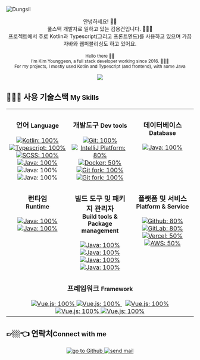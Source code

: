 ![Dungsil](https://capsule-render.vercel.app/api?type=waving&color=877bff&fontColor=fff&height=200&fontAlignY=40&fontAlign=80&text=Dungsil)

<p align="center">
    안녕하세요! 👋🏼 <br />
    풀스택 개발자로 일하고 있는 김용건입니다. 👨🏼‍💻 <br />
    프로젝트에서 주로 Kotlin과 Typescript(그리고 프론트엔드)를 사용하고 있으며 가끔 자바와 웹퍼블리싱도 하고 있어요.
    <br />
    <br />
    <small>
        Hello there 👋🏼 <br />
        I'm Kim Younggeon, a full stack developer working since 2016. 👨🏼‍💻 <br />
        For my projects, I mostly used Kotlin and Typescript (and frontend), with some Java
    </small>
</p>

<p align="center">
    <img src="https://github-readme-stats.vercel.app/api?username=dungsil&layout=compact&count_private=true&show_icons=true&hide_title=true&hide_border=true&border_radius=0" />
</p>

## 🤹🏼‍♀️ 사용 기술스택 <small>My Skills</small>
<table>
    <tr>
        <td valign="top" width="33%">
            <h3 align="center">언어 <small>Language</small></h3>
            <div align="center">
                <a href="https://kotlinlang.org">
                    <img src="https://img.shields.io/badge/-Kotlin-9135e0?style=flat-square&logo=kotlin&logoColor=fff" alt="Kotlin: 100%" />
                </a>
                <a href="https://www.typescriptlang.org/">
                    <img src="https://img.shields.io/badge/-TypeScript-3178C6?style=flat-square&logo=typeScript&logoColor=fff" alt="Typescript: 100%" />
                </a>
                <a href="https://sass-lang.com/">
                    <img src="https://img.shields.io/badge/-SCSS-CC6699?style=flat-square&logo=sass&logoColor=fff" alt="SCSS: 100%" />
                </a>
                <a href="https://openjdk.java.net/">
                    <img src="https://img.shields.io/badge/-Java-007396?style=flat-square&logo=java&logoColor=fff" alt="Java: 100%" />
                </a>
                <img src="https://img.shields.io/badge/-JavaScript-F7DF1E?style=flat-square&logo=javascript&logoColor=333" alt="Java: 100%" />
                <img src="https://img.shields.io/badge/-CSS3-1572B6?style=flat-square&logo=CSS3&logoColor=fff" alt="Java: 100%" />
            </div>
        </td>
        <td valign="top" width="33%">
            <h3 align="center">개발도구 <small>Dev tools</small></h3>
            <div align="center">
                <a href="https://git-scm.com/">
                    <img src="https://img.shields.io/badge/-Git-F05032?style=flat-square&logo=git&logoColor=fff" alt="Git: 100%">
                </a>
                <a href="https://www.jetbrains.com/idea/">
                    <img src="https://img.shields.io/badge/-IntelliJ-000000?style=flat-square&logo=IntelliJ%20IDEA&logoColor=fff" alt="IntelliJ Platform: 80%">
                </a>
                <a href="https://www.docker.com/">
                    <img src="https://img.shields.io/badge/-Docker-2496ED?style=flat-square&logo=docker&logoColor=fff" alt="Docker: 50%" />
                </a>
                <a href = "https://git-fork.com/">
                    <img src="https://img.shields.io/badge/-Fork-rgba(27,163,239,1)?style=flat-square" alt="Git fork: 100%" />
                </a>
                <a href = "https://wakatime.com/">
                    <img src="https://img.shields.io/badge/-Wakatime-000?style=flat-square&logo=wakatime" alt="Git fork: 100%" />
                </a>
            </div>
        </td>
        <td valign="top" width="33%">
            <h3 align="center">데이터베이스 <small>Database</small></h3>
            <div align="center">
                <a href="https://www.postgresql.org/">
                    <img src="https://img.shields.io/badge/-PostgreSQL-4169E1?style=flat-square&logo=postgresql&logoColor=fff" alt="Java: 100%">
                </a>
            </div>
        </td>
    </tr>
    <tr>
        <td valign="top" width="33%">
            <h3 align="center">
                런타임 <br>
                <small>Runtime</small>
            </h3>
            <div align="center">
                <a href="https://developers.redhat.com/products/openjdk/download">
                    <img src="https://img.shields.io/badge/-Redhat_OpenJDK-EE0000?style=flat-square&logo=red-hat&logoColor=fff" alt="Java: 100%">
                </a>
                <a href="https://nodejs.org">
                    <img src="https://img.shields.io/badge/-Node.js-339933?style=flat-square&logo=node-dot-js&logoColor=fff" alt="Java: 100%">
                </a>
            </div>
        </td>
        <td valign="top" width="33%">
            <h3 align="center">
                빌드 도구 및 패키지 관리자 <br>
                <small>Build tools & Package management</small>
            </h3>
            <div align="center">
                <a href="https://gradle.org/">
                    <img src="https://img.shields.io/badge/-Gradle-02303A?style=flat-square&logo=gradle&logoColor=fff" alt="Java: 100%">
                </a>
                <a href="https://maven.apache.org/">
                    <img src="https://img.shields.io/badge/-Apache_Maven-C71A36?style=flat-square&logo=apache-maven&logoColor=fff" alt="Java: 100%">
                </a>
                <a href="https://yarnpkg.com/">
                    <img src="https://img.shields.io/badge/-Yarn-2C8EBB?style=flat-square&logo=yarn&logoColor=fff" alt="Java: 100%">
                </a>
                <a href="https://webpack.js.org/">
                    <img src="https://img.shields.io/badge/-Webpack-8DD6F9?style=flat-square&logo=webpack&logoColor=333" alt="Java: 100%">
                </a>
            </div>
        </td>
        <td valign="top" width="33%">
            <h3 align="center">
                플랫폼 및 서비스 <br>
                <small>Platform & Service</small>
            </h3>
            <div align="center">
                <a href="https://github.com">
                    <img src="https://img.shields.io/badge/Github-Pro|Actions-181717?style=flat-square&logo=github&logoColor=fff" alt="Github: 80%">
                </a>
                <a href="https://gitlab.com">
                    <img src="https://img.shields.io/badge/GitLab-Self_Hosted|GitLab_CI-FCA121?style=flat-square&logo=gitlab" alt="GitLab: 80%">
                </a>
                <a href="https://vercel.com">
                    <img src="https://img.shields.io/badge/Vercel-Hobby-000?style=flat-square&logo=vercel" alt="Vercel: 50%">
                </a>
                <a href="https://aws.amazon.com">
                    <img src="https://img.shields.io/badge/AWS-EC2|Route53|Cloudfront|CodePipeline-535D6C?style=flat-square&logo=Amazon%20AWS" alt="AWS: 50%">
                </a>
            </div>
        </td>
    </tr>
    <tr>
        <td colspan="3">
            <h3 align="center">프레임워크 <small>Framework</small></h3>
            <div align="center">
                <a href="https://spring.io/">
                    <img src="https://img.shields.io/badge/Spring_framework-v4|v5-6DB33F?style=flat-square&logo=spring" alt="Vue.js: 100%" />
                </a>
                <a href="https://spring.io/projects/spring-boot/">
                    <img src="https://img.shields.io/badge/Spring_boot-v2-6DB33F?style=flat-square&logo=spring-boot" alt="Vue.js: 100%" />
                </a>
                &nbsp;
                <a href="https://vuejs.org/">
                    <img src="https://img.shields.io/badge/Vue.js-v2-4fc08d?style=flat-square&logo=vue-dot-js" alt="Vue.js: 100%" />
                </a>
                <a href="https://nuxtjs.org/">
                    <img src="https://img.shields.io/badge/Nuxt.js-v2-00C58E?style=flat-square&logo=nuxt-dot-js" alt="Vue.js: 100%" />
                </a>
                <a href="https://antdv.com/">
                    <img src="https://img.shields.io/badge/Ant_Design_Vue-v1-0170FE?style=flat-square&logo=ant-design" alt="Vue.js: 100%" />
                </a>
            </div>
        </td>
    </tr>
</table>

## 👉🏼👈 연락처<small>Connect with me</small>
<div align="center">
    <a href="https://github.com/dungsil">
        <img src="https://img.shields.io/badge/-Github-181717?style=for-the-badge&logo=github" alt="go to Github">
    </a>
    <a href="mailto:oss.kyg.kr">
        <img src="https://img.shields.io/badge/-Mail-0078D4?style=for-the-badge&logo=microsoft%20outlook" alt="send mail">
    </a>
</div>
